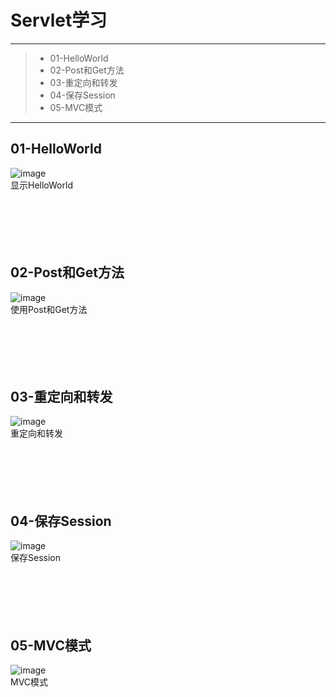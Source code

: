 # Servlet学习

------

> * 01-HelloWorld
> * 02-Post和Get方法
> * 03-重定向和转发
> * 04-保存Session
> * 05-MVC模式

------

## 01-HelloWorld<br>
![image](https://github.com/luguanxing/Web-Study/blob/master/Servlet-Study/pictures/01.jpg?raw=true)<br>
显示HelloWorld
<br><br><br><br><br><br>


## 02-Post和Get方法<br>
![image](https://github.com/luguanxing/Web-Study/blob/master/Servlet-Study/pictures/02.jpg?raw=true)<br>
使用Post和Get方法
<br><br><br><br><br><br>


## 03-重定向和转发<br>
![image](https://github.com/luguanxing/Web-Study/blob/master/Servlet-Study/pictures/03.gif?raw=true)<br>
重定向和转发
<br><br><br><br><br><br>

## 04-保存Session<br>
![image](https://github.com/luguanxing/Web-Study/blob/master/Servlet-Study/pictures/04.gif?raw=true)<br>
保存Session
<br><br><br><br><br><br>

## 05-MVC模式<br>
![image](https://github.com/luguanxing/Web-Study/blob/master/Servlet-Study/pictures/05.gif?raw=true)<br>
MVC模式
